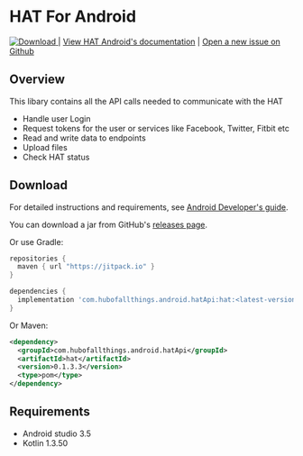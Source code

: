 # HAT For Android
[ ![Download](https://api.bintray.com/packages/lizchandler/HAT-API-Android/com.hubofallthings.android.hatApi/images/download.svg) ](https://bintray.com/lizchandler/HAT-API-Android/com.hubofallthings.android.hatApi/_latestVersion) | [View HAT Android's documentation][1] | [Open a new issue on Github][2]

## Overview
This libary contains all the API calls needed to communicate with the HAT

- Handle user Login
- Request tokens for the user or services like Facebook, Twitter, Fitbit etc
- Read and write data to endpoints
- Upload files
- Check HAT status

Download
--------
For detailed instructions and requirements, see [Android Developer's guide][1].

You can download a jar from GitHub's [releases page][4].

Or use Gradle:

```gradle
repositories {
  maven { url "https://jitpack.io" }
}

dependencies {
  implementation 'com.hubofallthings.android.hatApi:hat:<latest-version>'
}
```

Or Maven:

```xml
<dependency>
  <groupId>com.hubofallthings.android.hatApi</groupId>
  <artifactId>hat</artifactId>
  <version>0.1.3.3</version>
  <type>pom</type>
</dependency>
```
## Requirements

* Android studio 3.5
* Kotlin 1.3.50

[1]: https://developers.hubofallthings.com/guides/android-guide
[2]: https://github.com/Hub-of-all-Things/HAT-API-Android/issues
[3]: https://developers.hubofallthings.com/guides/application-management
[4]: https://github.com/Hub-of-all-Things/HAT-API-Android/releases
